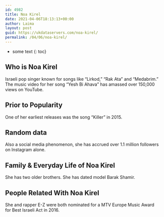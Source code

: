 ```yaml
---
id: 4982
title: Noa Kirel
date: 2021-04-06T18:13:13+00:00
author: Laima
layout: post
guid: https://ukdataservers.com/noa-kirel/
permalink: /04/06/noa-kirel/
---
```


* some text
{: toc}


## Who is Noa Kirel
                  
                  
                  
Israeli pop singer known for songs like &#8220;Lirkod,&#8221; &#8220;Rak Ata&#8221; and &#8220;Medabrim.&#8221; The music video for her song &#8220;Yesh Bi Ahava&#8221; has amassed over 150,000 views on YouTube.
                  
              
            
              
            
                
                
                
## Prior to Popularity
                  
                  
                  
One of her earliest releases was the song &#8220;Killer&#8221; in 2015.
                  
              
            
              
            
                
                
                
## Random data
                  
                  
                  
Also a social media phenomenon, she has accrued over 1.1 million followers on Instagram alone.
                  
              
            
              
            
                
                
                
## Family & Everyday Life of Noa Kirel
                  
                  
                  
She has two older brothers. She has dated model Barak Shamir.
                  
              
            
              
            
                
                
                
## People Related With Noa Kirel
                  
                  
                  
She and rapper E-Z were both nominated for a MTV Europe Music Award for Best Israeli Act in 2016.
                  
              
            
              
            
                
              
            
              
              
            
            
              
            
          
          
          